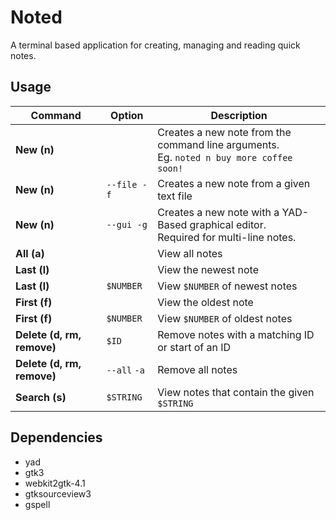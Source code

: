 # Noted

A terminal based application for creating, managing and reading quick notes.

## Usage

| Command                    | Option       | Description                                                                                |
| -------------------------- | ------------ | ------------------------------------------------------------------------------------------ |
| **New (n)**                |              | Creates a new note from the command line arguments.<br>Eg. `noted n buy more coffee soon!` |
| **New (n)**                | `--file -f`  | Creates a new note from a given text file                                                  |
| **New (n)**                | `--gui -g`   | Creates a new note with a YAD-Based graphical editor.<br>Required for multi-line notes.    |
| **All (a)**                |              | View all notes                                                                             |
| **Last (l)**               |              | View the newest note                                                                       |
| **Last (l)**               | `$NUMBER`    | View `$NUMBER` of newest notes                                                             |
| **First (f)**              |              | View the oldest note                                                                       |
| **First (f)**              | `$NUMBER`    | View `$NUMBER` of oldest notes                                                             |
| **Delete (d, rm, remove)** | `$ID`        | Remove notes with a matching ID or start of an ID                                          |
| **Delete (d, rm, remove)** | `--all` `-a` | Remove all notes                                                                           |
| **Search (s)**             | `$STRING`    | View notes that contain the given `$STRING`                                                |

## Dependencies

- yad
- gtk3
- webkit2gtk-4.1
- gtksourceview3
- gspell
